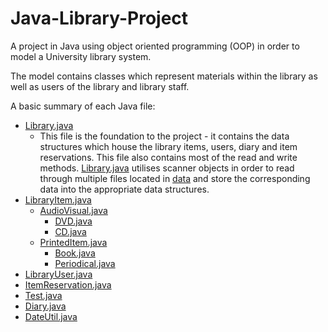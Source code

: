 # Java-Library-Project
A project in Java using object oriented programming (OOP) in order to model a University library system.

The model contains classes which represent materials within the library as well as users of the library and library staff.

A basic summary of each Java file:

* [Library.java](https://github.com/SHussain84/Java-Library-Project/blob/main/Library.java)
	* This file is the foundation to the project - it contains the data structures which house the library items, users, diary and item reservations. This file also contains most of the read and write methods. [Library.java](https://github.com/SHussain84/Java-Library-Project/blob/main/Library.java) utilises scanner objects in order to read through multiple files located in [data](https://github.com/SHussain84/Java-Library-Project/tree/main/data) and store the corresponding data into the appropriate data structures. 
* [LibraryItem.java](https://github.com/SHussain84/Java-Library-Project/blob/main/LibraryItem.java)
	* [AudioVisual.java](https://github.com/SHussain84/Java-Library-Project/blob/main/AudioVisual.java)
		* [DVD.java](https://github.com/SHussain84/Java-Library-Project/blob/main/DVD.java) 
		* [CD.java](https://github.com/SHussain84/Java-Library-Project/blob/main/CD.java)
	* [PrintedItem.java](https://github.com/SHussain84/Java-Library-Project/blob/main/PrintedItem.java)
		* [Book.java](https://github.com/SHussain84/Java-Library-Project/blob/main/Book.java)
		* [Periodical.java](https://github.com/SHussain84/Java-Library-Project/blob/main/Periodical.java)
* [LibraryUser.java](https://github.com/SHussain84/Java-Library-Project/blob/main/LibraryUser.java)
* [ItemReservation.java](https://github.com/SHussain84/Java-Library-Project/blob/main/ItemReservation.java)
* [Test.java](https://github.com/SHussain84/Java-Library-Project/blob/main/Test.java)
* [Diary.java](https://github.com/SHussain84/Java-Library-Project/blob/main/Diary.java)
* [DateUtil.java](https://github.com/SHussain84/Java-Library-Project/blob/main/DateUtil.java)